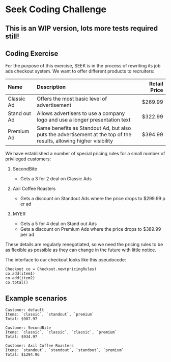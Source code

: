 # Seek Coding Challenge

## This is an WIP version, lots more tests required still!

## Coding Exercise
For the purpose of this exercise, SEEK is in the process of rewriting its job ads checkout system. We want to offer different products to recruiters:


| Name | Description | Retail Price |
|:---- |:----------- | ------------:|
| Classic Ad | Offers the most basic level of advertisement | $269.99 |
| Stand out Ad | Allows advertisers to use a company logo and use a longer presentation text | $322.99 |
| Premium Ad | Same benefits as Standout Ad, but also puts the advertisement at the top of the results, allowing higher visibility | $394.99 |

We have established a number of special pricing rules for a small number of privileged customers:

1. SecondBite
   * Gets a 3​ for 2​ deal on ​Classic Ads  
   
2. Axil Coffee Roasters
   * Gets a discount on ​Standout Ads ​where the price drops to $​299.99 p​er ad
   
3. MYER
   * Gets a 5​ for 4​ deal on ​Stand out Ads
   * Gets a discount on​ Premium Ads ​where the price drops to $​389.99 ​per ad

These details are regularly renegotiated, so we need the pricing rules to be as flexible as possible as they can c​hange​ in the future with little notice.

The interface to our checkout looks like this pseudocode:

    Checkout co = Checkout.new(pricingRules)
    co.add(item1)
    co.add(item2)
    co.total()

## Example scenarios

    Customer: default
    Items: `classic`, `standout`, `premium`
    Total: $987.97

    Customer: SecondBite
    Items: `classic`, `classic`, `classic`, `premium`
    Total: $934.97

    Customer: Axil Coffee Roasters
    Items: `standout`, `standout`, `standout`, `premium`
    Total: $1294.96
